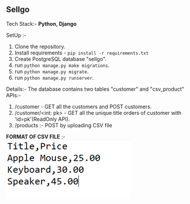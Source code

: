 ## Sellgo

Tech Stack:- **Python, Django**   

SetUp :-
1. Clone the repository.
2. Install requirements - `pip install -r requirements.txt`
3. Create PostgreSQL database "sellgo".
4. run `python manage.py make migrations`.
5. run `python manage.py migrate`.
6. run `python manage.py runserver`.

Details:-
The database contains two tables "customer" and "csv_product"
APIs:-
1. /customer  - GET all the customers and POST customers.
2. /customer/<int: pk>  - GET all the unique title orders of customer with 'id=pk'(ReadOnly API).
3. /products :- POST by uploading CSV file 

**FORMAT OF CSV FILE** :-  ![Capture (if photo is not visible open the Capture.png file from the root directory)](Capture.png)
